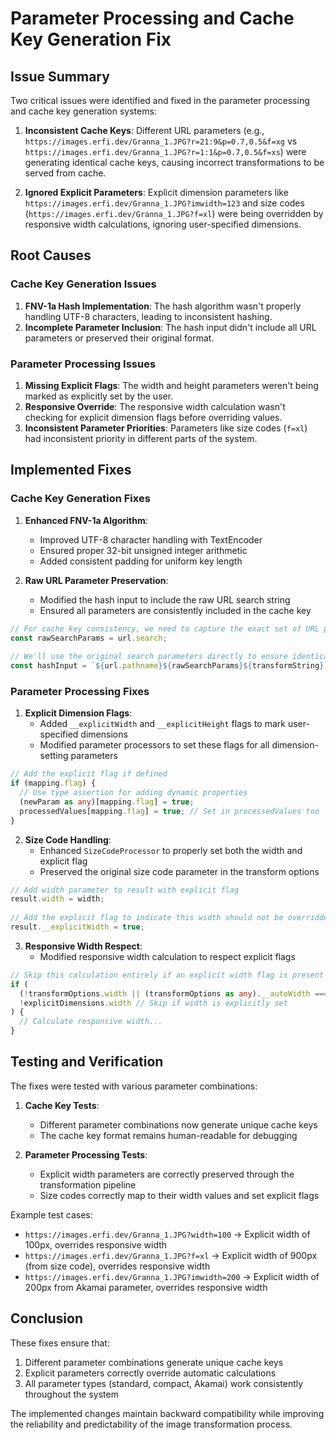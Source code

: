# Parameter Processing and Cache Key Generation Fix

## Issue Summary

Two critical issues were identified and fixed in the parameter processing and cache key generation systems:

1. **Inconsistent Cache Keys**: Different URL parameters (e.g., `https://images.erfi.dev/Granna_1.JPG?r=21:9&p=0.7,0.5&f=xg` vs `https://images.erfi.dev/Granna_1.JPG?r=1:1&p=0.7,0.5&f=xs`) were generating identical cache keys, causing incorrect transformations to be served from cache.

2. **Ignored Explicit Parameters**: Explicit dimension parameters like `https://images.erfi.dev/Granna_1.JPG?imwidth=123` and size codes (`https://images.erfi.dev/Granna_1.JPG?f=xl`) were being overridden by responsive width calculations, ignoring user-specified dimensions.

## Root Causes

### Cache Key Generation Issues

1. **FNV-1a Hash Implementation**: The hash algorithm wasn't properly handling UTF-8 characters, leading to inconsistent hashing.
2. **Incomplete Parameter Inclusion**: The hash input didn't include all URL parameters or preserved their original format.

### Parameter Processing Issues

1. **Missing Explicit Flags**: The width and height parameters weren't being marked as explicitly set by the user.
2. **Responsive Override**: The responsive width calculation wasn't checking for explicit dimension flags before overriding values.
3. **Inconsistent Parameter Priorities**: Parameters like size codes (`f=xl`) had inconsistent priority in different parts of the system.

## Implemented Fixes

### Cache Key Generation Fixes

1. **Enhanced FNV-1a Algorithm**: 
   - Improved UTF-8 character handling with TextEncoder
   - Ensured proper 32-bit unsigned integer arithmetic
   - Added consistent padding for uniform key length

2. **Raw URL Parameter Preservation**:
   - Modified the hash input to include the raw URL search string
   - Ensured all parameters are consistently included in the cache key

```typescript
// For cache key consistency, we need to capture the exact set of URL parameters
const rawSearchParams = url.search;
    
// We'll use the original search parameters directly to ensure identical hash generation
const hashInput = `${url.pathname}${rawSearchParams}${transformString}`;
```

### Parameter Processing Fixes

1. **Explicit Dimension Flags**:
   - Added `__explicitWidth` and `__explicitHeight` flags to mark user-specified dimensions
   - Modified parameter processors to set these flags for all dimension-setting parameters

```typescript
// Add the explicit flag if defined
if (mapping.flag) {
  // Use type assertion for adding dynamic properties
  (newParam as any)[mapping.flag] = true;
  processedValues[mapping.flag] = true; // Set in processedValues too
}
```

2. **Size Code Handling**:
   - Enhanced `SizeCodeProcessor` to properly set both the width and explicit flag
   - Preserved the original size code parameter in the transform options

```typescript
// Add width parameter to result with explicit flag
result.width = width;
      
// Add the explicit flag to indicate this width should not be overridden
result.__explicitWidth = true;
```

3. **Responsive Width Respect**:
   - Modified responsive width calculation to respect explicit flags

```typescript
// Skip this calculation entirely if an explicit width flag is present
if (
  (!transformOptions.width || (transformOptions as any).__autoWidth === true) && 
  !explicitDimensions.width // Skip if width is explicitly set
) {
  // Calculate responsive width...
}
```

## Testing and Verification

The fixes were tested with various parameter combinations:

1. **Cache Key Tests**:
   - Different parameter combinations now generate unique cache keys
   - The cache key format remains human-readable for debugging

2. **Parameter Processing Tests**:
   - Explicit width parameters are correctly preserved through the transformation pipeline
   - Size codes correctly map to their width values and set explicit flags

Example test cases:
- `https://images.erfi.dev/Granna_1.JPG?width=100` -> Explicit width of 100px, overrides responsive width
- `https://images.erfi.dev/Granna_1.JPG?f=xl` -> Explicit width of 900px (from size code), overrides responsive width
- `https://images.erfi.dev/Granna_1.JPG?imwidth=200` -> Explicit width of 200px from Akamai parameter, overrides responsive width

## Conclusion

These fixes ensure that:
1. Different parameter combinations generate unique cache keys
2. Explicit parameters correctly override automatic calculations
3. All parameter types (standard, compact, Akamai) work consistently throughout the system

The implemented changes maintain backward compatibility while improving the reliability and predictability of the image transformation process.